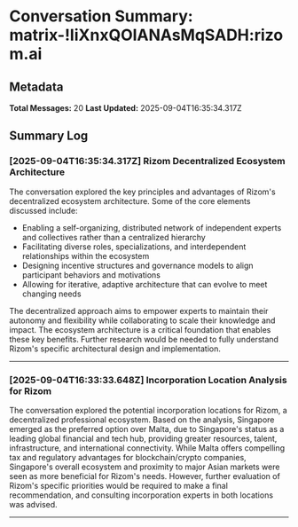 # Conversation Summary: matrix-!IiXnxQOIANAsMqSADH:rizom.ai

## Metadata

**Total Messages:** 20
**Last Updated:** 2025-09-04T16:35:34.317Z

## Summary Log

### [2025-09-04T16:35:34.317Z] Rizom Decentralized Ecosystem Architecture

The conversation explored the key principles and advantages of Rizom's decentralized ecosystem architecture. Some of the core elements discussed include:

- Enabling a self-organizing, distributed network of independent experts and collectives rather than a centralized hierarchy
- Facilitating diverse roles, specializations, and interdependent relationships within the ecosystem 
- Designing incentive structures and governance models to align participant behaviors and motivations
- Allowing for iterative, adaptive architecture that can evolve to meet changing needs

The decentralized approach aims to empower experts to maintain their autonomy and flexibility while collaborating to scale their knowledge and impact. The ecosystem architecture is a critical foundation that enables these key benefits. Further research would be needed to fully understand Rizom's specific architectural design and implementation.

---

### [2025-09-04T16:33:33.648Z] Incorporation Location Analysis for Rizom

The conversation explored the potential incorporation locations for Rizom, a decentralized professional ecosystem. Based on the analysis, Singapore emerged as the preferred option over Malta, due to Singapore's status as a leading global financial and tech hub, providing greater resources, talent, infrastructure, and international connectivity. While Malta offers compelling tax and regulatory advantages for blockchain/crypto companies, Singapore's overall ecosystem and proximity to major Asian markets were seen as more beneficial for Rizom's needs. However, further evaluation of Rizom's specific priorities would be required to make a final recommendation, and consulting incorporation experts in both locations was advised.

---
